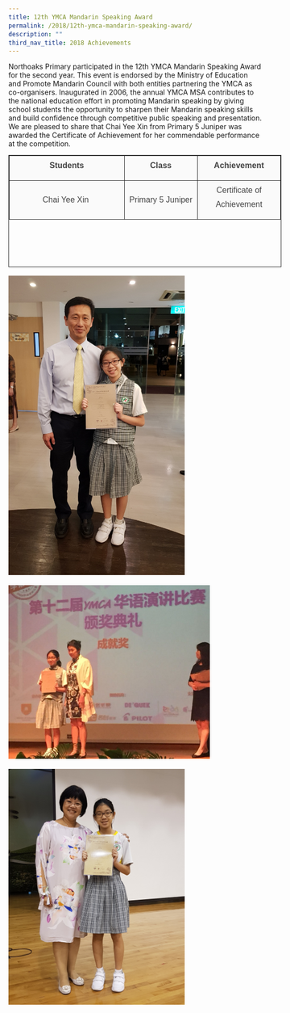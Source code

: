 ```yaml
---
title: 12th YMCA Mandarin Speaking Award
permalink: /2018/12th-ymca-mandarin-speaking-award/
description: ""
third_nav_title: 2018 Achievements
---
```


Northoaks Primary participated in the 12th YMCA Mandarin Speaking Award for the second year. This event is endorsed by the Ministry of Education and Promote Mandarin Council with both entities partnering the YMCA as co-organisers. Inaugurated in 2006, the annual YMCA MSA contributes to the national education effort in promoting Mandarin speaking by giving school students the opportunity to sharpen their Mandarin speaking skills and build confidence through competitive public speaking and presentation. We are pleased to share that Chai Yee Xin from Primary 5 Juniper was awarded the Certificate of Achievement for her commendable performance at the competition.  

<table class="iveo_table ives_tab_dark ive_eobj_center" style="margin: auto; outline: 0px; padding: 0px; clear: both; border: 1px solid rgb(42, 42, 42); border-spacing: 1px; border-collapse: collapse; color: rgb(69, 69, 69); font-family: Raleway, sans-serif; font-size: 16px; font-style: normal; font-variant-ligatures: normal; font-variant-caps: normal; font-weight: 400; letter-spacing: normal; orphans: 2; text-align: left; text-transform: none; white-space: normal; widows: 2; word-spacing: 0px; -webkit-text-stroke-width: 0px; text-decoration-thickness: initial; text-decoration-style: initial; text-decoration-color: initial; width: 542px; height: 222px;"><tbody style="margin: 0px; outline: 0px; padding: 0px;"><tr style="margin: 0px; outline: 0px; padding: 0px;"><td style="margin: 0px; outline: 0px; padding: 5px; text-align: center; border: 1px solid rgb(42, 42, 42); background: rgb(250, 250, 250); color: rgb(69, 69, 69); width: 236px;"><p style="margin: 0px 0px 10px; outline: 0px; padding: 0px; line-height: 1.75 !important; color: rgb(69, 69, 69); font-family: Raleway, sans-serif; font-size: 1em;"><strong style="margin: 0px; outline: 0px; padding: 0px;">Students</strong></p></td><td style="margin: 0px; outline: 0px; padding: 5px; text-align: center; border: 1px solid rgb(42, 42, 42); background: rgb(250, 250, 250); color: rgb(69, 69, 69); width: 144px;"><p style="margin: 0px 0px 10px; outline: 0px; padding: 0px; line-height: 1.75 !important; color: rgb(69, 69, 69); font-family: Raleway, sans-serif; font-size: 1em;"><strong style="margin: 0px; outline: 0px; padding: 0px;">Class</strong></p></td><td style="margin: 0px; outline: 0px; padding: 5px; text-align: center; border: 1px solid rgb(42, 42, 42); background: rgb(250, 250, 250); color: rgb(69, 69, 69); width: 161px;"><p style="margin: 0px 0px 10px; outline: 0px; padding: 0px; line-height: 1.75 !important; color: rgb(69, 69, 69); font-family: Raleway, sans-serif; font-size: 1em;"><strong style="margin: 0px; outline: 0px; padding: 0px;">Achievement</strong></p></td></tr><tr style="margin: 0px; outline: 0px; padding: 0px;"><td style="margin: 0px; outline: 0px; padding: 5px; text-align: center; border: 1px solid rgb(42, 42, 42); background: rgb(250, 250, 250); color: rgb(69, 69, 69);">Chai Yee Xin&nbsp;</td><td style="margin: 0px; outline: 0px; padding: 5px; text-align: center; border: 1px solid rgb(42, 42, 42); background: rgb(250, 250, 250); color: rgb(69, 69, 69);">Primary 5 Juniper</td><td style="margin: 0px; outline: 0px; padding: 5px; text-align: center; border: 1px solid rgb(42, 42, 42); background: rgb(250, 250, 250); color: rgb(69, 69, 69);"><p style="margin: 0px 0px 10px; outline: 0px; padding: 0px; line-height: 1.75 !important; color: rgb(69, 69, 69); font-family: Raleway, sans-serif; font-size: 1em;">Certificate of Achievement</p></td></tr></tbody></table>
<br>
<img src="/images/2018ymca1.jpg" 
         style="width:350px"
			/>
<br>
<br>
<img src="/images/2018ymca2.jpg" 
         style="width:400px"
			/>
<br>
<br>
<img src="/images/2018ymca3.jpg" 
         style="width:350px"
			/>
<br>
